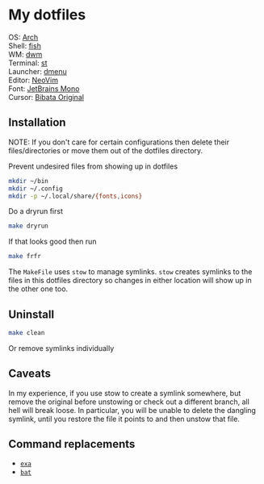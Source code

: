# My dotfiles

OS: [Arch](https://archlinux.org/) <br>
Shell: [fish](https://fishshell.com) <br>
WM: [dwm](https://github.com/lnhrnndz/dwm) <br>
Terminal: [st](https://github.com/lnhrnndz/st) <br>
Launcher: [dmenu](https://github.com/lnhrnndz/dmenu) <br>
Editor: [NeoVim](https://github.com/lnhrnndz/NeoVim) <br>
Font: [JetBrains Mono](https://www.jetbrains.com/lp/mono/) <br>
Cursor: [Bibata Original](https://github.com/ful1e5/Bibata_Cursor) <br>

## Installation

NOTE: If you don't care for certain configurations then delete their files/directories
or move them out of the dotfiles directory.

Prevent undesired files from showing up in dotfiles
```bash
mkdir ~/bin
mkdir ~/.config
mkdir -p ~/.local/share/{fonts,icons}
```

Do a dryrun first
```bash
make dryrun
```

If that looks good then run
```bash
make frfr
```

The `MakeFile` uses `stow` to manage symlinks.
`stow` creates symlinks to the files in this dotfiles directory so changes in either location will show up in the other one too.

## Uninstall

```bash
make clean
```

Or remove symlinks individually

## Caveats

In my experience, if you use stow to create a symlink somewhere,
but remove the original before unstowing
or check out a different branch, all hell will break loose.
In particular, you will be unable to delete the dangling symlink,
until you restore the file it points to and then unstow that file.

## Command replacements

- [`exa`](https://github.com/ogham/exa)
- [`bat`](https://github.com/sharkdp/bat)
